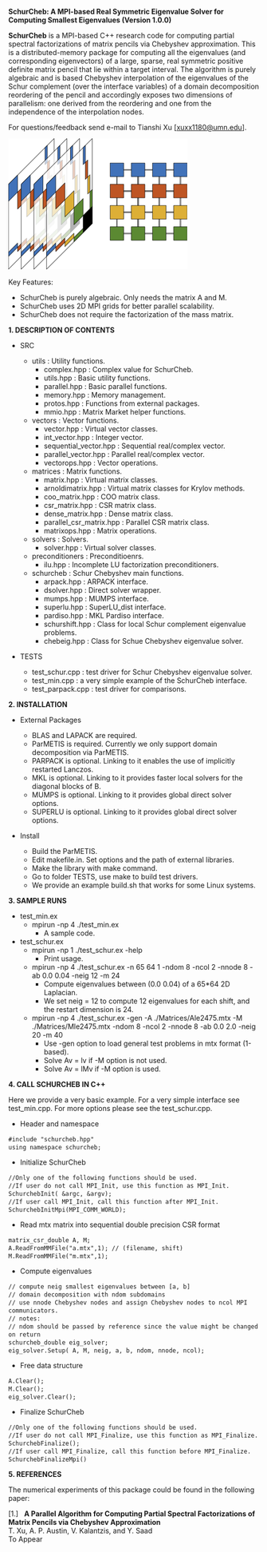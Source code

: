 **SchurCheb: A MPI-based Real Symmetric Eigenvalue Solver for Computing Smallest Eigenvalues (Version 1.0.0)**

**SchurCheb** is a MPI-based C++ research code for computing partial spectral factorizations of matrix pencils via Chebyshev approximation.
This is a distributed-memory package for computing all the eigenvalues (and corresponding eigenvectors) of a large, sparse, real symmetric
positive definite matrix pencil that lie within a target interval.
The algorithm is purely algebraic and is based Chebyshev interpolation of the eigenvalues of the Schur
complement (over the interface variables) of a domain decomposition reordering 
of the pencil and accordingly exposes two dimensions of parallelism: one
derived from the reordering and one from the independence of the interpolation nodes.

For questions/feedback send e-mail to Tianshi Xu [xuxx1180@umn.edu]. 

![SchurCheb](Schurcheb.png)

Key Features:
 - SchurCheb is purely algebraic. Only needs the matrix A and M.
 - SchurCheb uses 2D MPI grids for better parallel scalability.
 - SchurCheb does not require the factorization of the mass matrix.

**1. DESCRIPTION OF CONTENTS**

 * SRC
    - utils                             : Utility functions.
       - complex.hpp                    : Complex value for SchurCheb.
       - utils.hpp                      : Basic utility functions.
       - parallel.hpp                   : Basic parallel functions.
       - memory.hpp                     : Memory management.
       - protos.hpp                     : Functions from external packages.
       - mmio.hpp                       : Matrix Market helper functions.
    - vectors                           : Vector functions.
       - vector.hpp                     : Virtual vector classes.
       - int_vector.hpp                 : Integer vector.
       - sequential_vector.hpp          : Sequential real/complex vector.
       - parallel_vector.hpp            : Parallel real/complex vector.
       - vectorops.hpp                  : Vector operations.
    - matrices                          : Matrix functions.
       - matrix.hpp                     : Virtual matrix classes.
       - arnoldimatrix.hpp              : Virtual matrix classes for Krylov methods.
       - coo_matrix.hpp                 : COO matrix class.
       - csr_matrix.hpp                 : CSR matrix class.
       - dense_matrix.hpp               : Dense matrix class.
       - parallel_csr_matrix.hpp        : Parallel CSR matrix class.
       - matrixops.hpp                  : Matrix operations.
    - solvers                           : Solvers.
       - solver.hpp                     : Virtual solver classes.
    - preconditioners                   : Preconditioenrs.
       - ilu.hpp                        : Incomplete LU factorization preconditioners.
    - schurcheb                         : Schur Chebyshev main functions.
       - arpack.hpp                     : ARPACK interface.
       - dsolver.hpp                    : Direct solver wrapper.
       - mumps.hpp                      : MUMPS interface.
       - superlu.hpp                    : SuperLU_dist interface.
       - pardiso.hpp                    : MKL Pardiso interface.
       - schurshift.hpp                 : Class for local Schur complement eigenvalue problems.
       - chebeig.hpp                    : Class for Schue Chebyshev eigenvalue solver.

 * TESTS
    - test_schur.cpp                    : test driver for Schur Chebyshev eigenvalue solver.
    - test_min.cpp                      : a very simple example of the SchurCheb interface.
    - test_parpack.cpp                  : test driver for comparisons.


**2. INSTALLATION**

 * External Packages
    - BLAS and LAPACK are required.
    - ParMETIS is required. Currently we only support domain decomposition via ParMETIS.
    - PARPACK is optional. Linking to it enables the use of implicitly restarted Lanczos.
    - MKL is optional. Linking to it provides faster local solvers for the diagonal blocks of B.
    - MUMPS is optional. Linking to it provides global direct solver options.
    - SUPERLU is optional. Linking to it provides global direct solver options.

 * Install
    - Build the ParMETIS.
    - Edit makefile.in. Set options and the path of external libraries.
    - Make the library with make command.
    - Go to folder TESTS, use make to build test drivers.
    - We provide an example build.sh that works for some Linux systems.

**3. SAMPLE RUNS**
 * test_min.ex
    - mpirun -np 4 ./test_min.ex
       - A sample code.
 * test_schur.ex
    - mpirun -np 1 ./test_schur.ex -help
       - Print usage.
    - mpirun -np 4 ./test_schur.ex -n 65 64 1 -ndom 8 -ncol 2 -nnode 8 -ab 0.0 0.04 -neig 12 -m 24
       - Compute eigenvalues between (0.0 0.04) of a 65*64 2D Laplacian. 
       - We set neig = 12 to compute 12 eigenvalues for each shift, and the restart dimension is 24.
    - mpirun -np 4 ./test_schur.ex -gen -A ./Matrices/Ale2475.mtx -M ./Matrices/Mle2475.mtx -ndom 8 -ncol 2 -nnode 8 -ab 0.0 2.0 -neig 20 -m 40
       - Use -gen option to load general test problems in mtx format (1-based).
       - Solve Av = lv if -M option is not used.
       - Solve Av = lMv if -M option is used.

**4. CALL SCHURCHEB IN C++**

Here we provide a very basic example.
For a very simple interface see test_min.cpp.
For more options please see the test_schur.cpp.

 - Header and namespace 
```
#include "schurcheb.hpp"
using namespace schurcheb;
```

 - Initialize SchurCheb
```
//Only one of the following functions should be used.
//If user do not call MPI_Init, use this function as MPI_Init.
SchurchebInit( &argc, &argv);
//If user call MPI_Init, call this function after MPI_Init.
SchurchebInitMpi(MPI_COMM_WORLD);
```

 - Read mtx matrix into sequential double precision CSR format
```
matrix_csr_double A, M;
A.ReadFromMMFile("a.mtx",1); // (filename, shift)
M.ReadFromMMFile("m.mtx",1);
```

 - Compute eigenvalues
```
// compute neig smallest eigenvalues between [a, b]
// domain decomposition with ndom subdomains
// use nnode Chebyshev nodes and assign Chebyshev nodes to ncol MPI communicators.
// notes:
// ndom should be passed by reference since the value might be changed on return
schurcheb_double eig_solver;
eig_solver.Setup( A, M, neig, a, b, ndom, nnode, ncol);
```

 - Free data structure
```
A.Clear();
M.Clear();
eig_solver.Clear();
```

 - Finalize SchurCheb
```
//Only one of the following functions should be used.
//If user do not call MPI_Finalize, use this function as MPI_Finalize.
SchurchebFinalize();
//If user call MPI_Finalize, call this function before MPI_Finalize.
SchurchebFinalizeMpi()
```

**5. REFERENCES**

The numerical experiments of this package could be found in the following paper:

<td class="info">
      [1.] &nbsp <b>A Parallel Algorithm for Computing Partial Spectral Factorizations of Matrix Pencils via Chebyshev Approximation</b><br>
      T. Xu, A. P. Austin, V. Kalantzis, and Y. Saad<br>
      To Appear<br>
      </td>
